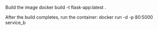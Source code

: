 Build the image
docker build -t flask-app:latest .

After the build completes, run the container:
docker run -d -p 80:5000 service_b